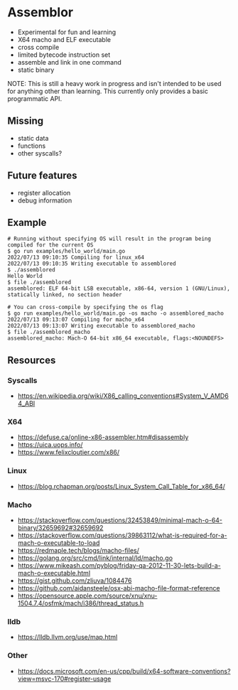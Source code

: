 # Assemblor

- Experimental for fun and learning
- X64 macho and ELF executable
- cross compile
- limited bytecode instruction set
- assemble and link in one command
- static binary


NOTE: This is still a heavy work in progress and isn't intended to be used for anything 
other than learning. This currently only provides a basic programmatic API.

## Missing

- static data
- functions
- other syscalls?

## Future features

- register allocation
- debug information

## Example

	# Running without specifying OS will result in the program being compiled for the current OS
	$ go run examples/hello_world/main.go
	2022/07/13 09:10:35 Compiling for linux_x64
	2022/07/13 09:10:35 Writing executable to assemblored
	$ ./assemblored
	Hello World
	$ file ./assemblored
	assemblored: ELF 64-bit LSB executable, x86-64, version 1 (GNU/Linux), statically linked, no section header

	# You can cross-compile by specifying the os flag
	$ go run examples/hello_world/main.go -os macho -o assemblored_macho
	2022/07/13 09:13:07 Compiling for macho_x64
	2022/07/13 09:13:07 Writing executable to assemblored_macho
	$ file ./assemblored_macho
	assemblored_macho: Mach-O 64-bit x86_64 executable, flags:<NOUNDEFS>


## Resources

### Syscalls

- https://en.wikipedia.org/wiki/X86_calling_conventions#System_V_AMD64_ABI

### X64

- https://defuse.ca/online-x86-assembler.htm#disassembly
- https://uica.uops.info/
- https://www.felixcloutier.com/x86/

### Linux

- https://blog.rchapman.org/posts/Linux_System_Call_Table_for_x86_64/

### Macho

- https://stackoverflow.com/questions/32453849/minimal-mach-o-64-binary/32659692#32659692
- https://stackoverflow.com/questions/39863112/what-is-required-for-a-mach-o-executable-to-load
- https://redmaple.tech/blogs/macho-files/
- https://golang.org/src/cmd/link/internal/ld/macho.go
- https://www.mikeash.com/pyblog/friday-qa-2012-11-30-lets-build-a-mach-o-executable.html
- https://gist.github.com/zliuva/1084476
- https://github.com/aidansteele/osx-abi-macho-file-format-reference
- https://opensource.apple.com/source/xnu/xnu-1504.7.4/osfmk/mach/i386/thread_status.h

### lldb

- https://lldb.llvm.org/use/map.html

### Other

- https://docs.microsoft.com/en-us/cpp/build/x64-software-conventions?view=msvc-170#register-usage

